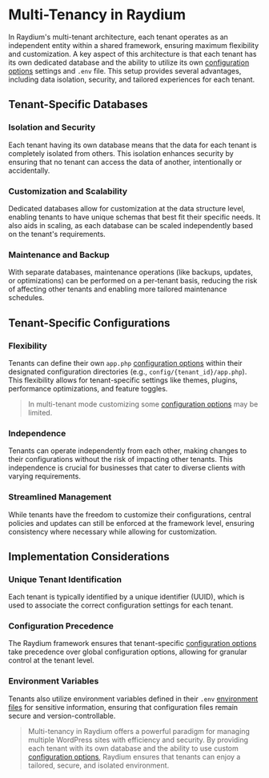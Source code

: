 # Multi-Tenancy in Raydium

In Raydium's multi-tenant architecture, each tenant operates as an independent entity within a shared framework, ensuring maximum flexibility and customization. A key aspect of this architecture is that each tenant has its own dedicated database and the ability to utilize its own [configuration options](../reference/configuration) settings and `.env` file. This setup provides several advantages, including data isolation, security, and tailored experiences for each tenant.

## Tenant-Specific Databases

### Isolation and Security

Each tenant having its own database means that the data for each tenant is completely isolated from others. This isolation enhances security by ensuring that no tenant can access the data of another, intentionally or accidentally.

### Customization and Scalability

Dedicated databases allow for customization at the data structure level, enabling tenants to have unique schemas that best fit their specific needs. It also aids in scaling, as each database can be scaled independently based on the tenant's requirements.

### Maintenance and Backup

With separate databases, maintenance operations (like backups, updates, or optimizations) can be performed on a per-tenant basis, reducing the risk of affecting other tenants and enabling more tailored maintenance schedules.

## Tenant-Specific Configurations

### Flexibility

Tenants can define their own `app.php` [configuration options](../reference/configuration) within their designated configuration directories (e.g., `config/{tenant_id}/app.php`). This flexibility allows for tenant-specific settings like themes, plugins, performance optimizations, and feature toggles.

> In multi-tenant mode customizing some [configuration options](../reference/configuration) may be limited.

### Independence

Tenants can operate independently from each other, making changes to their configurations without the risk of impacting other tenants. This independence is crucial for businesses that cater to diverse clients with varying requirements.

### Streamlined Management

While tenants have the freedom to customize their configurations, central policies and updates can still be enforced at the framework level, ensuring consistency where necessary while allowing for customization.

## Implementation Considerations

### Unique Tenant Identification

Each tenant is typically identified by a unique identifier (UUID), which is used to associate the correct configuration settings for each tenant.

### Configuration Precedence

The Raydium framework ensures that tenant-specific [configuration options](../reference/configuration) take precedence over global configuration options, allowing for granular control at the tenant level.

### Environment Variables

Tenants also utilize environment variables defined in their `.env` [environment files](../guide/environment-file) for sensitive information, ensuring that configuration files remain secure and version-controllable.

> Multi-tenancy in Raydium offers a powerful paradigm for managing multiple WordPress sites with efficiency and security. By providing each tenant with its own database and the ability to use custom [configuration options](../reference/configuration), Raydium ensures that tenants can enjoy a tailored, secure, and isolated environment.
